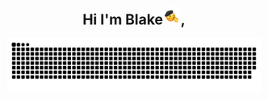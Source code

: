 <div align="center">
<h1 align="center">Hi I'm Blake<img width="35" src="https://github.com/blaketingyu/blaketingyu/blob/main/resources/images/Sheesh-Emoji-2022.gif">, </h1>
</div>

<div align="center">
 <a href = "https://blaketantingyu.netlify.app/" target="_blank" rel="noopener noreferrer">
  <img  src="https://github.com/blaketingyu/blaketingyu/blob/main/resources/images/grid-snake.svg" alt="snake" /> 
  </a>
</div>









